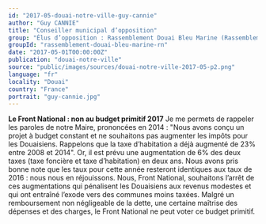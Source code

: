 ```yaml
---
id: "2017-05-douai-notre-ville-guy-cannie"
author: "Guy CANNIE"
title: "Conseiller municipal d’opposition"
group: "Élus d’opposition : Rassemblement Douai Bleu Marine (Rassemblement National)"
groupId: "rassemblement-douai-bleu-marine-rn"
date: "2017-05-01T00:00:00Z"
publication: "douai-notre-ville"
source: "public/images/sources/douai-notre-ville-2017-05-p2.png"
language: "fr"
locality: "Douai"
country: "France"
portrait: "guy-cannie.jpg"
---
```


**Le Front National : non au budget primitif 2017**
Je me permets de rappeler les paroles de notre Maire, prononcées en 2014 : "Nous avons conçu un projet à budget constant et ne souhaitons pas augmenter les impôts pour les Douaisiens. Rappelons que la taxe d’habitation a déjà augmenté de 23% entre 2008 et 2014". Or, il est prévu une augmentation de 6% des deux taxes (taxe foncière et taxe d’habitation) en deux ans. Nous avons pris bonne note que les taux pour cette année resteront identiques aux taux de 2016 : nous nous en réjouissons. Nous, Front National, souhaitons l’arrêt de ces augmentations qui pénalisent les Douaisiens aux revenus modestes et qui ont entraîné l’exode vers des communes moins taxées. Malgré un remboursement non négligeable de la dette, une certaine maîtrise des dépenses et des charges, le Front National ne peut voter ce budget primitif.
